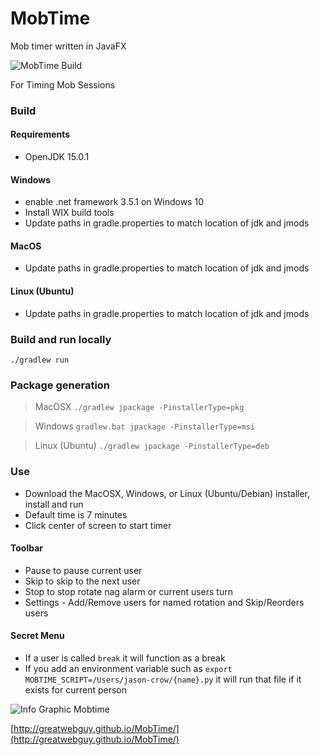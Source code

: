 # MobTime
Mob timer written in JavaFX

![MobTime Build](https://github.com/GreatWebGuy/MobTime/workflows/MobTime%20Build/badge.svg)

For Timing Mob Sessions

### Build
#### Requirements
- OpenJDK 15.0.1

#### Windows
- enable .net framework 3.5.1 on Windows 10
- Install WIX build tools
- Update paths in gradle.properties to match location of jdk and jmods

#### MacOS
- Update paths in gradle.properties to match location of jdk and jmods

#### Linux (Ubuntu)
- Update paths in gradle.properties to match location of jdk and jmods

### Build and run locally
```./gradlew run```

### Package generation
> MacOSX
> ```./gradlew jpackage -PinstallerType=pkg```

> Windows
> ```gradlew.bat jpackage -PinstallerType=msi```

> Linux (Ubuntu)
> ```./gradlew jpackage -PinstallerType=deb```

### Use
- Download the MacOSX, Windows, or Linux (Ubuntu/Debian) installer, install and run
- Default time is 7 minutes
- Click center of screen to start timer

#### Toolbar
 * Pause to pause current user
 * Skip to skip to the next user
 * Stop to stop rotate nag alarm or current users turn
 * Settings - Add/Remove users for named rotation and Skip/Reorders users 
 
#### Secret Menu
 * If a user is called `break` it will function as a break
 * If you add an environment variable such as `export MOBTIME_SCRIPT=/Users/jason-crow/{name}.py` it will run that file if it exists for current person
 

![Info Graphic Mobtime](docs/images/mobtime-info-graphic.png "Info Graphic Mobtime")


[http://greatwebguy.github.io/MobTime/](http://greatwebguy.github.io/MobTime/)
